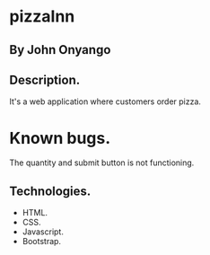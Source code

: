 # pizzaInn
## By John Onyango
## Description.
It's a web application where customers order pizza.
# Known bugs.
The quantity and submit button is not functioning.
## Technologies.
* HTML.
* CSS.
* Javascript.
* Bootstrap.
